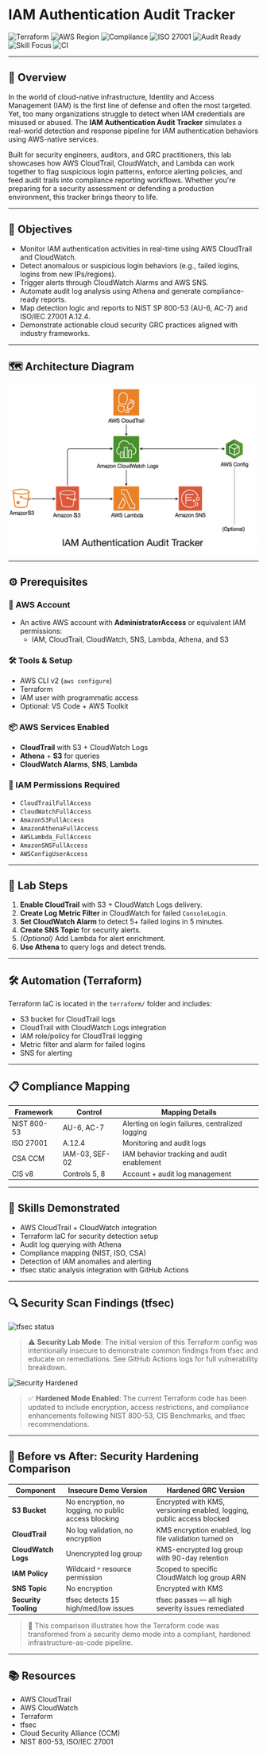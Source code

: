 # IAM Authentication Audit Tracker

![Terraform](https://img.shields.io/badge/IaC-Terraform-623CE4?logo=terraform&logoColor=white)
![AWS Region](https://img.shields.io/badge/Region-us--east--1-orange?logo=aws)
![Compliance](https://img.shields.io/badge/NIST_SP800--53-AU--6,_AC--7-blue)
![ISO 27001](https://img.shields.io/badge/ISO_27001-A.12.4-success)
![Audit Ready](https://img.shields.io/badge/Audit-Trail_Enabled-brightgreen)
![Skill Focus](https://img.shields.io/badge/Skills-SecOps_&_GRC-blueviolet)
![CI](https://github.com/Runc9/iam-authentication-audit-tracker/actions/workflows/terraform-validate.yml/badge.svg)

---

## 📘 Overview

In the world of cloud-native infrastructure, Identity and Access Management (IAM) is the first line of defense and often the most targeted. Yet, too many organizations struggle to detect when IAM credentials are misused or abused. The **IAM Authentication Audit Tracker** simulates a real-world detection and response pipeline for IAM authentication behaviors using AWS-native services.

Built for security engineers, auditors, and GRC practitioners, this lab showcases how AWS CloudTrail, CloudWatch, and Lambda can work together to flag suspicious login patterns, enforce alerting policies, and feed audit trails into compliance reporting workflows. Whether you're preparing for a security assessment or defending a production environment, this tracker brings theory to life.

---

## 🎯 Objectives

- Monitor IAM authentication activities in real-time using AWS CloudTrail and CloudWatch.
- Detect anomalous or suspicious login behaviors (e.g., failed logins, logins from new IPs/regions).
- Trigger alerts through CloudWatch Alarms and AWS SNS.
- Automate audit log analysis using Athena and generate compliance-ready reports.
- Map detection logic and reports to NIST SP 800-53 (AU-6, AC-7) and ISO/IEC 27001 A.12.4.
- Demonstrate actionable cloud security GRC practices aligned with industry frameworks.

---

## 🗺️ Architecture Diagram

![IAM Architecture Diagram](./assets/iam-auth-arch.png)

---

## ⚙️ Prerequisites

### 🔐 AWS Account
- An active AWS account with **AdministratorAccess** or equivalent IAM permissions:
  - IAM, CloudTrail, CloudWatch, SNS, Lambda, Athena, and S3

### 🛠️ Tools & Setup
- AWS CLI v2 (`aws configure`)
- Terraform
- IAM user with programmatic access
- Optional: VS Code + AWS Toolkit

### 📦 AWS Services Enabled
- **CloudTrail** with S3 + CloudWatch Logs
- **Athena** + **S3** for queries
- **CloudWatch Alarms**, **SNS**, **Lambda**

### 📝 IAM Permissions Required
- `CloudTrailFullAccess`
- `CloudWatchFullAccess`
- `AmazonS3FullAccess`
- `AmazonAthenaFullAccess`
- `AWSLambda_FullAccess`
- `AmazonSNSFullAccess`
- `AWSConfigUserAccess`

---

## 🧪 Lab Steps

1. **Enable CloudTrail** with S3 + CloudWatch Logs delivery.
2. **Create Log Metric Filter** in CloudWatch for failed `ConsoleLogin`.
3. **Set CloudWatch Alarm** to detect 5+ failed logins in 5 minutes.
4. **Create SNS Topic** for security alerts.
5. *(Optional)* Add Lambda for alert enrichment.
6. **Use Athena** to query logs and detect trends.

---

## 🛠️ Automation (Terraform)

Terraform IaC is located in the `terraform/` folder and includes:
- S3 bucket for CloudTrail logs
- CloudTrail with CloudWatch Logs integration
- IAM role/policy for CloudTrail logging
- Metric filter and alarm for failed logins
- SNS for alerting

---

## 📋 Compliance Mapping

| Framework   | Control         | Mapping Details                                      |
|-------------|------------------|------------------------------------------------------|
| NIST 800-53 | AU-6, AC-7       | Alerting on login failures, centralized logging      |
| ISO 27001   | A.12.4           | Monitoring and audit logs                            |
| CSA CCM     | IAM-03, SEF-02   | IAM behavior tracking and audit enablement           |
| CIS v8      | Controls 5, 8    | Account + audit log management                       |

---

## 🧠 Skills Demonstrated

- AWS CloudTrail + CloudWatch integration
- Terraform IaC for security detection setup
- Audit log querying with Athena
- Compliance mapping (NIST, ISO, CSA)
- Detection of IAM anomalies and alerting
- tfsec static analysis integration with GitHub Actions

---

## 🔍 Security Scan Findings (tfsec)

![tfsec status](https://img.shields.io/badge/tfsec-Demo_Lab_Insecure-red)

> ⚠️ **Security Lab Mode**: The initial version of this Terraform config was intentionally insecure to demonstrate common findings from tfsec and educate on remediations. See GitHub Actions logs for full vulnerability breakdown.

![Security Hardened](https://img.shields.io/badge/Status-Hardened_GRC_Compliant-brightgreen)

> ✅ **Hardened Mode Enabled**: The current Terraform code has been updated to include encryption, access restrictions, and compliance enhancements following NIST 800-53, CIS Benchmarks, and tfsec recommendations.

---

## 🔁 Before vs After: Security Hardening Comparison

| Component           | Insecure Demo Version                                          | Hardened GRC Version                                                |
|--------------------|----------------------------------------------------------------|---------------------------------------------------------------------|
| **S3 Bucket**       | No encryption, no logging, no public access blocking          | Encrypted with KMS, versioning enabled, logging, public access blocked |
| **CloudTrail**      | No log validation, no encryption                              | KMS encryption enabled, log file validation turned on              |
| **CloudWatch Logs** | Unencrypted log group                                         | KMS-encrypted log group with 90-day retention                      |
| **IAM Policy**      | Wildcard `*` resource permission                              | Scoped to specific CloudWatch log group ARN                        |
| **SNS Topic**       | No encryption                                                 | Encrypted with KMS                                                 |
| **Security Tooling**| tfsec detects 15 high/med/low issues                          | tfsec passes — all high severity issues remediated                 |

> 📘 This comparison illustrates how the Terraform code was transformed from a security demo mode into a compliant, hardened infrastructure-as-code pipeline.

---

## 📚 Resources

- AWS CloudTrail
- AWS CloudWatch
- Terraform
- tfsec
- Cloud Security Alliance (CCM)
- NIST 800-53, ISO/IEC 27001
